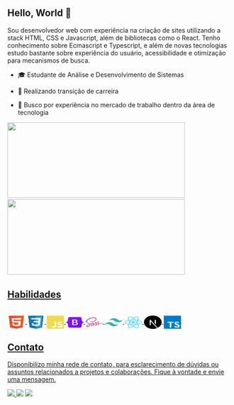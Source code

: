 <h2>Hello, World 🖖</h2>

<p>Sou desenvolvedor web com experiência na criação de sites utilizando a stack HTML, CSS e Javascript, além de bibliotecas como o React. Tenho conhecimento sobre Ecmascript e Typescript, e além de novas tecnologias estudo bastante sobre experiência do usuário, acessibilidade e otimização para mecanismos de busca.</p>

- 🎓 Estudante de Análise e Desenvolvimento de Sistemas 

- 💼 Realizando transição de carreira 

- 🚀 Busco por experiência no mercado de trabalho dentro da área de tecnologia

<div>
  <a href="https://github.com/sandrorochadev">
  <img height="170em" width="400em" src="https://github-readme-stats.vercel.app/api?username=sandrorochadev&show_icons=true&theme=radical&include_all_commits=true&count_private=true"/>
  <img height="170em" width="400em" src="https://github-readme-stats.vercel.app/api/top-langs/?username=sandrorochadev&layout=compact&langs_count=7&theme=radical"/>
</div>

<h2>Habilidades</h2>
  
<div style="display: inline_block"><br>
  <img align="center" alt="HTML" height="30" width="40" src="https://raw.githubusercontent.com/devicons/devicon/master/icons/html5/html5-original.svg">
  <img align="center" alt="CSS" height="30" width="40" src="https://raw.githubusercontent.com/devicons/devicon/master/icons/css3/css3-original.svg">
  <img align="center" alt="Javascript" height="30" width="40" src="https://raw.githubusercontent.com/devicons/devicon/master/icons/javascript/javascript-plain.svg">
  <img align="center" alt="Javascript" height="30" width="40" src="https://raw.githubusercontent.com/devicons/devicon/master/icons/bootstrap/bootstrap-original.svg">
  <img align="center" alt="React" height="30" width="40" src="https://raw.githubusercontent.com/devicons/devicon/master/icons/sass/sass-original.svg">
  <img align="center" alt="React" height="30" width="40" src="https://raw.githubusercontent.com/devicons/devicon/master/icons/tailwindcss/tailwindcss-plain.svg">
  <img align="center" alt="Typescript" height="30" width="40" src="https://raw.githubusercontent.com/devicons/devicon/master/icons/react/react-original.svg">
  <img align="center" alt="Typescript" height="30" width="40" src="https://raw.githubusercontent.com/devicons/devicon/master/icons/nextjs/nextjs-original.svg">
  <img align="center" alt="Typescript" height="30" width="40" src="https://raw.githubusercontent.com/devicons/devicon/master/icons/typescript/typescript-plain.svg">
  
</div>
  
<h2>Contato</h2>

<p>Disponibilizo minha rede de contato, para esclarecimento de dúvidas ou assuntos relacionados a projetos e colaborações. Fique à vontade e envie uma mensagem.</p>

<a href="https://mail.google.com/mail/?view=cm&fs=1&tf=1&to=sandrorochadev@gmail.com" alt="Gmail">
<img src="https://img.shields.io/badge/-Email-ffffff?style=for-the-badge&logo=gmail&logoColor=ea20278&link=https://mail.google.com/mail/?view=cm&fs=1&tf=1&to=sandrorochadev@gmail.com">
 
<a href="https://www.linkedin.com/in/sandrorochadev" alt="Linkedin">
<img src="https://img.shields.io/badge/LinkedIn-4cc9f0?style=for-the-badge&logo=linkedin&logoColor=white"/></a>
  
<a href="https://sandrorochadev.me/" alt="Portfolio">
<img src="https://img.shields.io/badge/Portfolio-f72585?style=for-the-badge&logo=About.me&logoColor=white"/></a>
